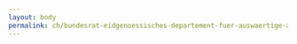 ```yaml
---
layout: body
permalink: ch/bundesrat-eidgenoessisches-departement-fuer-auswaertige-angelegenheiten-staatssekretariat-politische-direktion-abteilung-europa-zentralasien-europarat-osze-grenzueberschreitende-zusammenarbeit/
---
```


